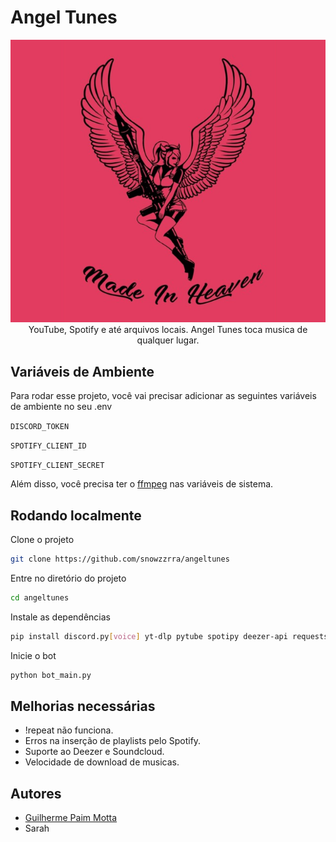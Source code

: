 # Angel Tunes
<div style="text-align: center">
    <img src="resources/mih.png"/>
    YouTube, Spotify e até arquivos locais. Angel Tunes toca musica de qualquer lugar.
</div>

## Variáveis de Ambiente

Para rodar esse projeto, você vai precisar adicionar as seguintes variáveis de ambiente no seu .env

`DISCORD_TOKEN`

`SPOTIFY_CLIENT_ID`

`SPOTIFY_CLIENT_SECRET`

Além disso, você precisa ter o [ffmpeg](https://www.ffmpeg.org) nas variáveis de sistema.
## Rodando localmente

Clone o projeto

```bash
git clone https://github.com/snowzzrra/angeltunes
```

Entre no diretório do projeto

```bash
cd angeltunes
```

Instale as dependências

```bash
pip install discord.py[voice] yt-dlp pytube spotipy deezer-api requests python-dotenv
```

Inicie o bot

```bash
python bot_main.py
```


## Melhorias necessárias

- !repeat não funciona.
- Erros na inserção de playlists pelo Spotify.
- Suporte ao Deezer e Soundcloud.
- Velocidade de download de musicas.

## Autores

- [Guilherme Paim Motta](https://github.com/snowzzrra)
- Sarah

